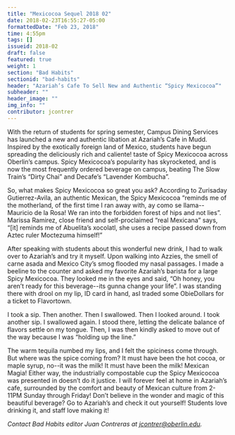 ```yaml
---
title: "Mexicocoa Sequel 2018 02"
date: 2018-02-23T16:55:27-05:00
formattedDate: "Feb 23, 2018"
time: 4:55pm
tags: []
issueid: 2018-02
draft: false
featured: true
weight: 1 
section: "Bad Habits"
sectionid: "bad-habits"
header: "Azariah’s Cafe To Sell New and Authentic “Spicy Mexicocoa”"
subheader: ""
header_image: ""
img_info: ""
contributor: jcontrer
---
```


With the return of students for spring semester, Campus Dining Services has launched a new and authentic libation at Azariah’s Cafe in Mudd. Inspired by the exotically foreign land of Mexico, students have begun spreading the deliciously rich and caliente! taste of Spicy Mexicocoa across Oberlin’s campus. Spicy Mexicocoa’s popularity has skyrocketed, and is now the most frequently ordered beverage on campus, beating The Slow Train’s “Dirty Chai” and Decafe’s “Lavender Kombucha”.

So, what makes Spicy Mexicocoa so great you ask? According to Zurisaday Gutierrez-Avila, an authentic Mexican, the Spicy Mexicocoa “reminds me of the motherland, of the first time I ran away with, ay como se llama--Mauricio de la Rosa! We ran into the forbidden forest of hips and not lies”. Marissa Ramirez, close friend and self-proclaimed “real Mexicana” says, “[it] reminds me of Abuelita’s xocolatl, she uses a recipe passed down from Aztec ruler Moctezuma himself!”

After speaking with students about this wonderful new drink, I had to walk over to Azariah’s and try it myself. Upon walking into Azzies, the smell of carne asada and Mexico City’s smog flooded my nasal passages. I made a beeline to the counter and asked my favorite Azariah’s barista for a large Spicy Mexicocoa. They looked me in the eyes and said, “Oh honey, you aren’t ready for this beverage--its gunna change your life”. I was standing there with drool on my lip, ID card in hand, asI traded some ObieDollars for a ticket to Flavortown.

I took a sip. Then another. Then I swallowed. Then I looked around. I took another sip. I swallowed again. I stood there, letting the delicate balance of flavors settle on my tongue. Then, I was then kindly asked to move out of the way because I was “holding up the line.” 

The warm tequila numbed my lips, and I felt the spiciness come through. But where was the spice coming from? It must have been the hot cocoa, or maple syrup, no--it was the milk! It must have been the milk! Mexican Magia! Either way, the industrially compostable cup the Spicy Mexicocoa was presented in doesn’t do it justice. I will forever feel at home in Azariah’s cafe, surrounded by the comfort and beauty of Mexican culture from 2-11PM Sunday through Friday! Don’t believe in the wonder and magic of this beautiful beverage? Go to Azariah’s and check it out yourself! Students love drinking it, and staff love making it!

*Contact Bad Habits editor Juan Contreras at jcontrer@oberlin.edu.*
